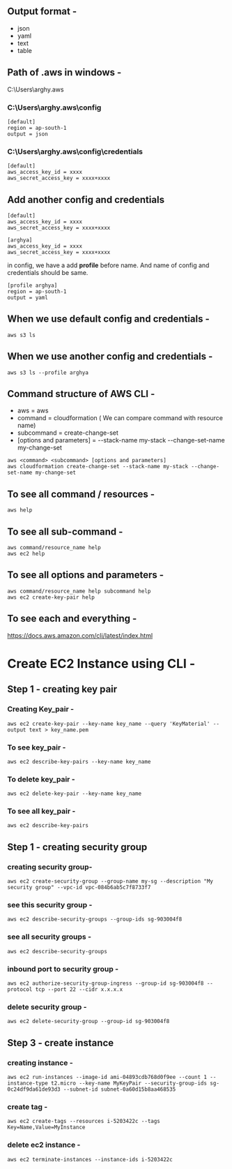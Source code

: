 ## Output format -
- json
- yaml
- text
- table
## Path of .aws in windows -
C:\Users\arghy\.aws
### C:\Users\arghy\.aws\config
```
[default]
region = ap-south-1
output = json
```
### C:\Users\arghy\.aws\config\credentials
```
[default]
aws_access_key_id = xxxx
aws_secret_access_key = xxxx+xxxx
```
## Add another config and credentials 
```
[default]
aws_access_key_id = xxxx
aws_secret_access_key = xxxx+xxxx

[arghya]
aws_access_key_id = xxxx
aws_secret_access_key = xxxx+xxxx
```
in config, we have a add **profile** before name. And name of config and credentials should be same.
```
[profile arghya]
region = ap-south-1
output = yaml
```
## When we use default config and credentials -
```
aws s3 ls
```
## When we use another config and credentials -
```
aws s3 ls --profile arghya
```
## Command structure of AWS CLI -
- aws = aws
- command = cloudformation ( We can compare command with resource name)
- subcommand = create-change-set
- [options and parameters] = --stack-name my-stack --change-set-name my-change-set
```
aws <command> <subcommand> [options and parameters]
aws cloudformation create-change-set --stack-name my-stack --change-set-name my-change-set
```
## To see all command / resources -
```
aws help
```
## To see all sub-command -
```
aws command/resource_name help
aws ec2 help
```
## To see all options and parameters -
```
aws command/resource_name help subcommand help
aws ec2 create-key-pair help
```
## To see each and everything - 
https://docs.aws.amazon.com/cli/latest/index.html

# Create EC2 Instance using CLI -
## Step 1 - creating key pair
### Creating Key_pair -
```
aws ec2 create-key-pair --key-name key_name --query 'KeyMaterial' --output text > key_name.pem
```
### To see key_pair -
```
aws ec2 describe-key-pairs --key-name key_name
```
### To delete key_pair -
```
aws ec2 delete-key-pair --key-name key_name
```
### To see all key_pair -
```
aws ec2 describe-key-pairs
```
## Step 1 - creating security group
### creating security group-
```
aws ec2 create-security-group --group-name my-sg --description "My security group" --vpc-id vpc-084b6ab5c7f8733f7
```
### see this security group -
```
aws ec2 describe-security-groups --group-ids sg-903004f8
```
### see all security groups -
```
aws ec2 describe-security-groups
```
### inbound port to security group -
```
aws ec2 authorize-security-group-ingress --group-id sg-903004f8 --protocol tcp --port 22 --cidr x.x.x.x
```
### delete security group -
```
aws ec2 delete-security-group --group-id sg-903004f8
```
## Step 3 - create instance 
### creating instance - 
```
aws ec2 run-instances --image-id ami-04893cdb768d0f9ee --count 1 --instance-type t2.micro --key-name MyKeyPair --security-group-ids sg-0c24df9da61de93d3 --subnet-id subnet-0a60d15b8aa468535
```
### create tag -
```
aws ec2 create-tags --resources i-5203422c --tags Key=Name,Value=MyInstance
```
### delete ec2 instance -
```
aws ec2 terminate-instances --instance-ids i-5203422c
```
